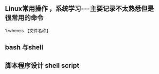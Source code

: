 ##   Linux常用操作 ，系统学习---主要记录不太熟悉但是很常用的命令

1.whereis  【文件名称】





##   bash 与shell




##   脚本程序设计  shell script
